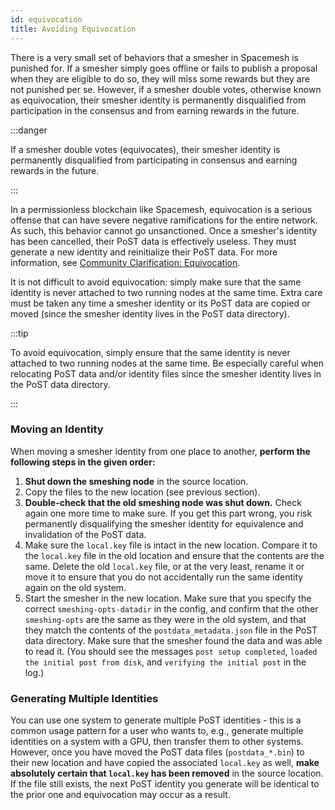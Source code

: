 ```yaml
---
id: equivocation
title: Avoiding Equivocation
---
```


There is a very small set of behaviors that a smesher in Spacemesh is punished for. If a smesher simply goes offline or fails to publish a proposal when they are eligible to do so, they will miss some rewards but they are not punished per se. However, if a smesher double votes, otherwise known as equivocation, their smesher identity is permanently disqualified from participation in the consensus and from earning rewards in the future.

:::danger

If a smesher double votes (equivocates), their smesher identity is permanently disqualified from participating in consensus and earning rewards in the future.

:::

In a permissionless blockchain like Spacemesh, equivocation is a serious offense that can have severe negative ramifications for the entire network. As such, this behavior cannot go unsanctioned. Once a smesher's identity has been cancelled, their PoST data is effectively useless. They must generate a new identity and reinitialize their PoST data. For more information, see
[Community Clarification: Equivocation](https://spacemesh.io/blog/community-clarification-equivocation/).

It is not difficult to avoid equivocation: simply make sure that the same identity is never attached to two running nodes at the same time. Extra care must be taken any time a smesher identity or its PoST data are copied or moved
(since the smesher identity lives in the PoST data directory).

:::tip

To avoid equivocation, simply ensure that the same identity is never attached to two running nodes at the same time. Be especially careful when relocating PoST data and/or identity files since the smesher identity lives in the PoST data directory.

:::

### Moving an Identity

When moving a smesher identity from one place to another, **perform the following steps in the given order:**

1. **Shut down the smeshing node** in the source location.
1. Copy the files to the new location (see previous section).
1. **Double-check that the old smeshing node was shut down.** Check again one more time to make sure. If you get this part wrong, you risk permanently disqualifying the smesher identity for equivalence and invalidation of the PoST data.
1. Make sure the `local.key` file is intact in the new location. Compare it to the `local.key` file in the old location and ensure that the contents are the same. Delete the old `local.key` file, or at the very least, rename it
or move it to ensure that you do not accidentally run the same identity again on the old system.
1. Start the smesher in the new location. Make sure that you specify the correct `smeshing-opts-datadir` in the config, and confirm that the other `smeshing-opts` are the same as they were in the old system, and that they match the contents of the `postdata_metadata.json` file in the PoST data directory. Make sure that the smesher found the data and was able to read it. (You should see the messages `post setup completed`, `loaded the initial post from disk`, and `verifying the initial post` in the log.)

### Generating Multiple Identities

You can use one system to generate multiple PoST identities - this is a common usage pattern for a user who wants to, e.g., generate multiple identities on a system with a GPU, then transfer them to other systems. However, once you have moved the PoST data files (`postdata_*.bin`) to their new location and have copied the associated `local.key` as well, **make absolutely certain that `local.key` has been removed** in the source location. If the file still exists, the next PoST identity you generate will be identical to the prior one and equivocation may occur as a result.
